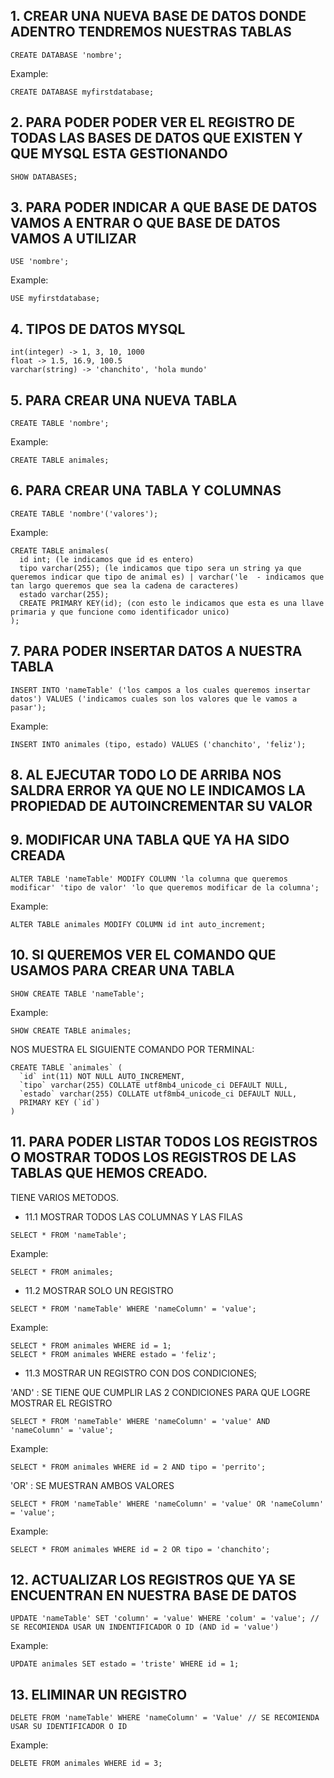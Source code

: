 ## 1. CREAR UNA NUEVA BASE DE DATOS DONDE ADENTRO TENDREMOS NUESTRAS TABLAS
~~~
CREATE DATABASE 'nombre';
~~~
Example:
~~~
CREATE DATABASE myfirstdatabase;
~~~
## 2. PARA PODER PODER VER EL REGISTRO DE TODAS LAS BASES DE DATOS QUE EXISTEN Y QUE MYSQL ESTA GESTIONANDO
~~~
SHOW DATABASES;
~~~
## 3. PARA PODER INDICAR A QUE BASE DE DATOS VAMOS A ENTRAR O QUE BASE DE DATOS VAMOS A UTILIZAR
~~~
USE 'nombre';
~~~
Example:
~~~
USE myfirstdatabase;
~~~
## 4. TIPOS DE DATOS MYSQL
~~~
int(integer) -> 1, 3, 10, 1000
float -> 1.5, 16.9, 100.5
varchar(string) -> 'chanchito', 'hola mundo'
~~~
## 5. PARA CREAR UNA NUEVA TABLA
~~~
CREATE TABLE 'nombre';
~~~
Example:
~~~
CREATE TABLE animales;
~~~
## 6. PARA CREAR UNA TABLA Y COLUMNAS
~~~
CREATE TABLE 'nombre'('valores');
~~~
Example:
~~~
CREATE TABLE animales(
  id int; (le indicamos que id es entero)
  tipo varchar(255); (le indicamos que tipo sera un string ya que queremos indicar que tipo de animal es) | varchar('le  - indicamos que tan largo queremos que sea la cadena de caracteres)
  estado varchar(255);
  CREATE PRIMARY KEY(id); (con esto le indicamos que esta es una llave primaria y que funcione como identificador unico)
);
~~~

## 7. PARA PODER INSERTAR DATOS A NUESTRA TABLA
~~~
INSERT INTO 'nameTable' ('los campos a los cuales queremos insertar datos') VALUES ('indicamos cuales son los valores que le vamos a pasar');
~~~
Example:
~~~
INSERT INTO animales (tipo, estado) VALUES ('chanchito', 'feliz');
~~~
## 8. AL EJECUTAR TODO LO DE ARRIBA NOS SALDRA ERROR YA QUE NO LE INDICAMOS LA PROPIEDAD DE AUTOINCREMENTAR SU VALOR

## 9. MODIFICAR UNA TABLA QUE YA HA SIDO CREADA
~~~
ALTER TABLE 'nameTable' MODIFY COLUMN 'la columna que queremos modificar' 'tipo de valor' 'lo que queremos modificar de la columna';
~~~
Example:
~~~
ALTER TABLE animales MODIFY COLUMN id int auto_increment;
~~~
## 10. SI QUEREMOS VER EL COMANDO QUE USAMOS PARA CREAR UNA TABLA
~~~
SHOW CREATE TABLE 'nameTable';
~~~
Example:
~~~
SHOW CREATE TABLE animales;
~~~
NOS MUESTRA EL SIGUIENTE COMANDO POR TERMINAL:
~~~
CREATE TABLE `animales` (
  `id` int(11) NOT NULL AUTO_INCREMENT,
  `tipo` varchar(255) COLLATE utf8mb4_unicode_ci DEFAULT NULL,
  `estado` varchar(255) COLLATE utf8mb4_unicode_ci DEFAULT NULL,
  PRIMARY KEY (`id`)
)
~~~


## 11. PARA PODER LISTAR TODOS LOS REGISTROS O MOSTRAR TODOS LOS REGISTROS DE LAS TABLAS QUE HEMOS CREADO.
TIENE VARIOS METODOS.

- 11.1 MOSTRAR TODOS LAS COLUMNAS Y LAS FILAS
~~~
SELECT * FROM 'nameTable';
~~~
Example:
~~~
SELECT * FROM animales;
~~~
- 11.2 MOSTRAR SOLO UN REGISTRO
~~~
SELECT * FROM 'nameTable' WHERE 'nameColumn' = 'value';
~~~
Example:
~~~
SELECT * FROM animales WHERE id = 1;
SELECT * FROM animales WHERE estado = 'feliz';
~~~

- 11.3 MOSTRAR UN REGISTRO CON DOS CONDICIONES;

'AND' : SE TIENE QUE CUMPLIR LAS 2 CONDICIONES PARA QUE LOGRE MOSTRAR EL REGISTRO
~~~
SELECT * FROM 'nameTable' WHERE 'nameColumn' = 'value' AND 'nameColumn' = 'value';
~~~
Example:
~~~
SELECT * FROM animales WHERE id = 2 AND tipo = 'perrito';
~~~
'OR' : SE MUESTRAN AMBOS VALORES
~~~
SELECT * FROM 'nameTable' WHERE 'nameColumn' = 'value' OR 'nameColumn' = 'value';
~~~
Example:
~~~
SELECT * FROM animales WHERE id = 2 OR tipo = 'chanchito';
~~~

## 12. ACTUALIZAR LOS REGISTROS QUE YA SE ENCUENTRAN EN NUESTRA BASE DE DATOS
~~~
UPDATE 'nameTable' SET 'column' = 'value' WHERE 'colum' = 'value'; // SE RECOMIENDA USAR UN INDENTIFICADOR O ID (AND id = 'value')
~~~
Example:
~~~
UPDATE animales SET estado = 'triste' WHERE id = 1;
~~~

## 13. ELIMINAR UN REGISTRO
~~~
DELETE FROM 'nameTable' WHERE 'nameColumn' = 'Value' // SE RECOMIENDA USAR SU IDENTIFICADOR O ID
~~~
Example:
~~~
DELETE FROM animales WHERE id = 3;
~~~

